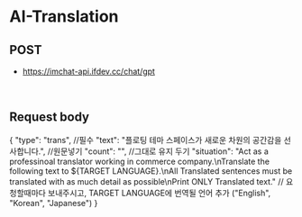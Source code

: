 # AI-Translation

## POST 
- https://imchat-api.ifdev.cc/chat/gpt

<br />

## Request body
{
    "type": "trans", //필수
    "text": "플로팅 테마 스페이스가 새로운 차원의 공간감을 선사합니다.", //원문넣기
    "count": "", //그대로 유지 두기
    "situation": "Act as a professinoal translator working in commerce company.\nTranslate the following text to ${TARGET LANGUAGE}.\nAll Translated sentences must be translated with as much detail as possible\nPrint ONLY Translated text." // 요청할때마다 보내주시고, TARGET LANGUAGE에 번역될 언어 추가 ("English", "Korean", "Japanese")
}
